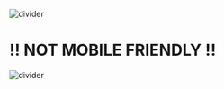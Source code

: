 ![divider](https://i.imgur.com/WuBHZJY.png)
<p align="center">

  # !! NOT MOBILE FRIENDLY !!
  ![divider](https://i.imgur.com/wRqDgTd.png)
